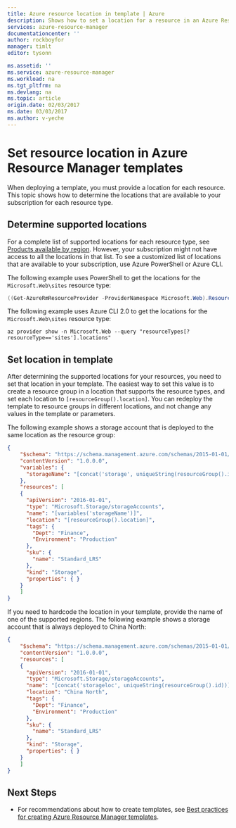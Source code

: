 ```yaml
---
title: Azure resource location in template | Azure
description: Shows how to set a location for a resource in an Azure Resource Manager template
services: azure-resource-manager
documentationcenter: ''
author: rockboyfor
manager: timlt
editor: tysonn

ms.assetid: ''
ms.service: azure-resource-manager
ms.workload: na
ms.tgt_pltfrm: na
ms.devlang: na
ms.topic: article
origin.date: 02/03/2017
ms.date: 03/03/2017
ms.author: v-yeche
---
```


# Set resource location in Azure Resource Manager templates
When deploying a template, you must provide a location for each resource. This topic shows how to determine the locations that are available to your subscription for each resource type.

## Determine supported locations

For a complete list of supported locations for each resource type, see [Products available by region](https://azure.microsoft.com/regions/services/). However, your subscription might not have access to all the locations in that list. To see a customized list of locations that are available to your subscription, use Azure PowerShell or Azure CLI. 

The following example uses PowerShell to get the locations for the `Microsoft.Web\sites` resource type:

```powershell
((Get-AzureRmResourceProvider -ProviderNamespace Microsoft.Web).ResourceTypes | Where-Object ResourceTypeName -eq sites).Locations
```

The following example uses Azure CLI 2.0 to get the locations for the `Microsoft.Web\sites` resource type:

```azurecli
az provider show -n Microsoft.Web --query "resourceTypes[?resourceType=='sites'].locations"
```

## Set location in template

After determining the supported locations for your resources, you need to set that location in your template. The easiest way to set this value is to create a resource group in a location that supports the resource types, and set each location to `[resourceGroup().location]`. You can redeploy the template to resource groups in different locations, and not change any values in the template or parameters. 

The following example shows a storage account that is deployed to the same location as the resource group:

```json
{
    "$schema": "https://schema.management.azure.com/schemas/2015-01-01/deploymentTemplate.json#",
    "contentVersion": "1.0.0.0",
    "variables": {
      "storageName": "[concat('storage', uniqueString(resourceGroup().id))]"
    },
    "resources": [
    {
      "apiVersion": "2016-01-01",
      "type": "Microsoft.Storage/storageAccounts",
      "name": "[variables('storageName')]",
      "location": "[resourceGroup().location]",
      "tags": {
        "Dept": "Finance",
        "Environment": "Production"
      },
      "sku": {
        "name": "Standard_LRS"
      },
      "kind": "Storage",
      "properties": { }
    }
    ]
}
```

If you need to hardcode the location in your template, provide the name of one of the supported regions. The following example shows a storage account that is always deployed to China North:

```json
{
    "$schema": "https://schema.management.azure.com/schemas/2015-01-01/deploymentTemplate.json#",
    "contentVersion": "1.0.0.0",
    "resources": [
    {
      "apiVersion": "2016-01-01",
      "type": "Microsoft.Storage/storageAccounts",
      "name": "[concat('storageloc', uniqueString(resourceGroup().id))]",
      "location": "China North",
      "tags": {
        "Dept": "Finance",
        "Environment": "Production"
      },
      "sku": {
        "name": "Standard_LRS"
      },
      "kind": "Storage",
      "properties": { }
    }
    ]
}
```

## Next Steps
* For recommendations about how to create templates, see [Best practices for creating Azure Resource Manager templates](./resource-manager-template-best-practices.md).
